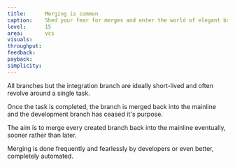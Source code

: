 ```yaml
---
title:      Merging is common
caption:    Shed your fear for merges and enter the world of elegant branching models
level:      15
area:       vcs
visuals:
throughput:
feedback:
payback:
simplicity:
---
```


All branches but the integration branch are ideally short-lived and often revolve around a single task.

Once the task is completed, the branch is merged back into the mainline and the development branch has ceased it's purpose.

The aim is to merge every created branch back into the mainline eventually, sooner rather than later.

Merging is done frequently and fearlessly by developers or even better, completely automated.
